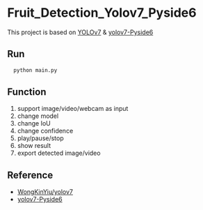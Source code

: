 # Fruit_Detection_Yolov7_Pyside6

This project is based on [YOLOv7](https://github.com/WongKinYiu/yolov7) & [yolov7-Pyside6](https://github.com/SwimmingLiu/yolov7-Pyside6)

## Run 
```bash
  python main.py
```

## Function

1. support image/video/webcam as input
2. change model
3. change IoU
4. change confidence
5. play/pause/stop
6. show result 
8. export detected image/video

## Reference
- [WongKinYiu/yolov7](https://github.com/WongKinYiu/yolov7)
- [yolov7-Pyside6](https://github.com/SwimmingLiu/yolov7-Pyside6)
